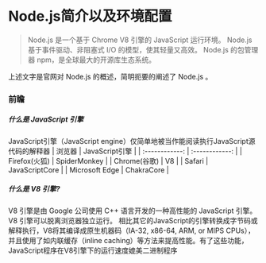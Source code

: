 # Node.js简介以及环境配置
> Node.js 是一个基于 Chrome V8 引擎的 JavaScript 运行环境。 
> Node.js 基于事件驱动、非阻塞式 I/O 的模型，使其轻量又高效。 
> Node.js 的包管理器 npm，是全球最大的开源库生态系统。

上述文字是官网对 Node.js 的概述，简明扼要的阐述了 Node.js 。
### 前瞻
##### 什么是 JavaScript 引擎
JavaScript引擎（JavaScript engine）仅简单地被当作能阅读执行JavaScript源代码的解释器
|      浏览器       |  JavaScript引擎  |
| :------------: | :------------: |
|  Firefox(火狐)   |  SpiderMonkey  |
|   Chrome(谷歌)   |       V8       |
|     Safari     | JavaScriptCore |
| Microsoft Edge |   ChakraCore   |

##### 什么是 V8 引擎?
V8 引擎是由 Google 公司使用 C++ 语言开发的一种高性能的 JavaScript 引擎。
V8 引擎可以脱离浏览器独立运行。
相比其它的JavaScript的引擎转换成字节码或解释执行，V8将其编译成原生机器码（IA-32, x86-64, ARM, or MIPS CPUs），并且使用了如内联缓存（inline caching）等方法来提高性能。有了这些功能，JavaScript程序在V8引擎下的运行速度媲美二进制程序
